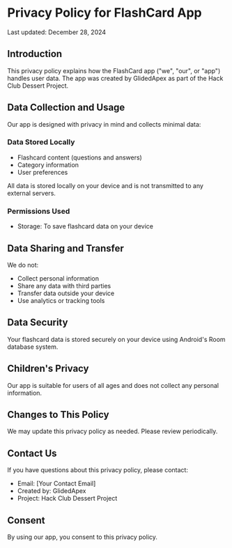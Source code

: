 # Privacy Policy for FlashCard App

Last updated: December 28, 2024

## Introduction

This privacy policy explains how the FlashCard app ("we", "our", or "app") handles user data. The app was created by GlidedApex as part of the Hack Club Dessert Project.

## Data Collection and Usage

Our app is designed with privacy in mind and collects minimal data:

### Data Stored Locally
- Flashcard content (questions and answers)
- Category information
- User preferences

All data is stored locally on your device and is not transmitted to any external servers.

### Permissions Used
- Storage: To save flashcard data on your device

## Data Sharing and Transfer

We do not:
- Collect personal information
- Share any data with third parties
- Transfer data outside your device
- Use analytics or tracking tools

## Data Security

Your flashcard data is stored securely on your device using Android's Room database system.

## Children's Privacy

Our app is suitable for users of all ages and does not collect any personal information.

## Changes to This Policy

We may update this privacy policy as needed. Please review periodically.

## Contact Us

If you have questions about this privacy policy, please contact:
- Email: [Your Contact Email]
- Created by: GlidedApex
- Project: Hack Club Dessert Project

## Consent

By using our app, you consent to this privacy policy.
